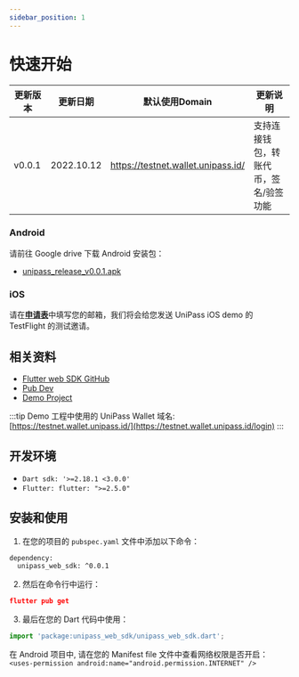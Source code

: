 ```yaml
---
sidebar_position: 1
---
```


# 快速开始

| 更新版本 | 更新日期 | 默认使用Domain | 更新说明 |
| --- | --- | --- | --- |
| v0.0.1 | 2022.10.12 | https://testnet.wallet.unipass.id/ | 支持连接钱包，转账代币，签名/验签功能 |

### Android

请前往 Google drive 下载 Android 安装包：
* [unipass_release_v0.0.1.apk](https://drive.google.com/file/d/1LZjZmMPTsDqSxeX9EVnVRMZH28rsLQAU/view?usp=sharing)

### iOS

请在[**申请表**](https://mtf0xus26cg.typeform.com/to/fKTDqMa8)中填写您的邮箱，我们将会给您发送 UniPass iOS demo 的 TestFlight 的测试邀请。


## 相关资料
- [Flutter web SDK GitHub](https://github.com/UniPassID/unipass-flutter-web-sdk)
- [Pub Dev](https://pub.dev/packages/unipass_web_sdk)
- [Demo Project](https://github.com/UniPassID/unipass-flutter-web-sdk/tree/master/example)

:::tip
Demo 工程中使用的 UniPass Wallet 域名: [https://testnet.wallet.unipass.id/](https://testnet.wallet.unipass.id/login)
:::

## 开发环境

- `Dart sdk: '>=2.18.1 <3.0.0'`
- `Flutter: flutter: ">=2.5.0"`

## 安装和使用

1. 在您的项目的 `pubspec.yaml` 文件中添加以下命令：

```xml
dependency:
  unipass_web_sdk: ^0.0.1
```

2. 然后在命令行中运行：

```json
flutter pub get
```

3. 最后在您的 Dart 代码中使用：

```ts
import 'package:unipass_web_sdk/unipass_web_sdk.dart';
```

在 Android 项目中, 请在您的 Manifest file 文件中查看网络权限是否开启：
`<uses-permission android:name="android.permission.INTERNET" />`